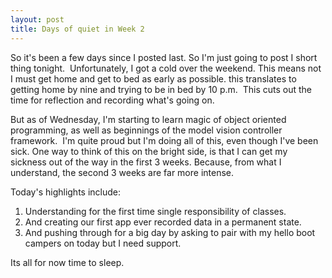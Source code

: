 ```yaml
---
layout: post
title: Days of quiet in Week 2
---
```


So it's been a few days since I posted last. So I'm just going to post I short thing tonight.  Unfortunately, I got a cold over the weekend. This means not I must get home and get to bed as early as possible. this translates to getting home by nine and trying to be in bed by 10 p.m.  This cuts out the time for reflection and recording what's going on.

But as of Wednesday, I'm starting to learn magic of object oriented programming, as well as beginnings of the model vision controller framework.  I'm quite proud but I'm doing all of this, even though I've been sick. One way to think of this on the bright side, is that I can get my sickness out of the way in the first 3 weeks. Because, from what I understand, the second 3 weeks are far more intense.

Today's highlights include:  
1. Understanding for the first time single responsibility of classes.  
2. And creating our first app ever recorded data in a permanent state.  
3. And pushing through for a big day by asking to pair with my hello boot campers on today but I need support.

Its all for now time to sleep.

